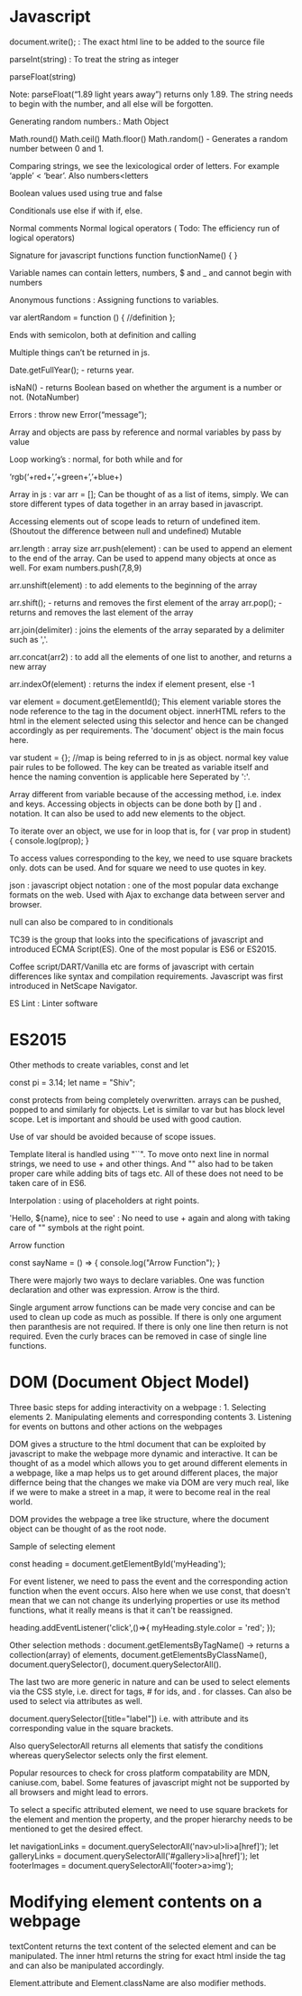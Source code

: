 # Javascript

document.write(); : The exact html line to be added to the source file

parseInt(string) : To treat the string as integer

parseFloat(string) 

Note: parseFloat(“1.89 light years away”) returns only 1.89. The string needs to begin with the number, and all else will be forgotten.

Generating random numbers.: Math Object

Math.round()
Math.ceil()
Math.floor()
Math.random() - Generates a random number between 0 and 1.

Comparing strings, we see the lexicological order of letters. For example ‘apple’ < ‘bear’. Also numbers<letters

Boolean values used using true and false

Conditionals use else if with if, else.

Normal comments
Normal logical operators ( Todo: The efficiency run of logical operators)

Signature for javascript functions 
function functionName()
{
}

Variable names can contain letters, numbers, $ and _ and cannot begin with numbers

Anonymous functions : Assigning functions to variables.

var alertRandom = function () {
//definition
};

Ends with semicolon, both at definition and calling

Multiple things can’t be returned in js.

Date.getFullYear(); - returns year.

isNaN() - returns Boolean based on whether the argument is a number or not. (NotaNumber)

Errors : throw new Error(“message”);

Array and objects are pass by reference and normal variables by pass by value

Loop working’s : normal, for both while and for

‘rgb(‘+red+’,’+green+’,’+blue+)

Array in js : var arr = []; Can be thought of as a list of items, simply. We can store different types of data together in an array based in javascript.

Accessing elements out of scope leads to return of undefined item. (Shoutout the difference between null and undefined) Mutable

arr.length : array size
arr.push(element) : can be used to append an element to the end of the array. Can be used to append many objects at once as well. For exam numbers.push(7,8,9)

arr.unshift(element) : to add elements to the beginning of the array

arr.shift(); - returns and removes the first element of the array
arr.pop(); - returns and removes the last element of the array

arr.join(delimiter) : joins the elements of the array separated by a delimiter such as ','.

arr.concat(arr2) : to add all the elements of one list to another, and returns a new array

arr.indexOf(element) : returns the index if element present, else -1

var element = document.getElementId();
This element variable stores the node reference to the tag in the document object. innerHTML refers to the html in the element selected using this selector and hence can be changed accordingly as per requirements. The 'document' object is the main focus here. 

var student = {}; //map is being referred to in js as object. normal key value pair rules to be followed. The key can be treated as variable itself and hence the naming convention is applicable here Seperated by ':'. 

Array different from variable because of the accessing method, i.e. index and keys. Accessing objects in objects can be done both by [] and . notation. It can also be used to add new elements to the object.

To iterate over an object, we use for in loop that is, for ( var prop in student)
{
	console.log(prop);
} 

To access values corresponding to the key, we need to use square brackets only. dots can be used. And for square we need to use quotes in key. 

json : javascript object notation : one of the most popular data exchange formats on the web. Used with Ajax to exchange data between server and browser.

null can also be compared to in conditionals

TC39 is the group that looks into the specifications of javascript and introduced ECMA Script(ES). One of the most popular is ES6 or ES2015. 

Coffee script/DART/Vanilla etc are forms of javascript with certain differences like syntax and compilation requirements.
Javascript was first introduced in NetScape Navigator.

ES Lint : Linter software

# ES2015

Other methods to create variables, const and let

const pi = 3.14;
let name = "Shiv";

const protects from being completely overwritten. arrays can be pushed, popped to and similarly for objects. Let is similar to var but has block level scope. Let is important and should be used with good caution.

Use of var should be avoided because of scope issues.

Template literal is handled using "``". To move onto next line in normal strings, we need to use + and other things. And "" also had to be taken proper care while adding bits of tags etc. All of these does not need to be taken care of in ES6.

Interpolation : using of placeholders at right points.

'Hello, ${name}, nice to see' : No need to use + again and along with taking care of "" symbols at the right point.

Arrow function 

const sayName = () => {
	console.log("Arrow Function");
}

There were majorly two ways to declare variables. One was function declaration and other was expression. Arrow is the third.

Single argument arrow functions can be made very concise and can be used to clean up code as much as possible. If there is only one argument then paranthesis are not required. If there is only one line then return is not required. Even the curly braces can be removed in case of single line functions.

# DOM (Document Object Model)

Three basic steps for adding interactivity on a webpage : 1. Selecting elements
2. Manipulating elements and corresponding contents
3. Listening for events on buttons and other actions on the webpages 

DOM gives a structure to the html document that can be exploited by javascript to make the webpage more dynamic and interactive. It can be thought of as a model which allows you to get around different elements in a webpage, like a map helps us to get around different places, the major differnce being that the changes we make via DOM are very much real, like if we were to make a street in a map, it were to become real in the real world.

DOM provides the webpage a tree like structure, where the document object can be thought of as the root node. 

<insert picture>

Sample of selecting element 

const heading = document.getElementById('myHeading');

For event listener, we need to pass the event and the corresponding action function when the event occurs. Also here when we use const, that doesn't mean that we can not change its underlying properties or use its method functions, what it really means is that it can't be reassigned.

heading.addEventListener('click',()=>{
	myHeading.style.color = 'red';
});

Other selection methods : document.getElementsByTagName() -> returns a collection(array) of elements, document.getElementsByClassName(), document.querySelector(), document.querySelectorAll(). 

The last two are more generic in nature and can be used to select elements via the CSS style, i.e. direct for tags, # for ids, and . for classes. Can also be used to select via attributes as well. 

document.querySelector([title="label"]) i.e. with attribute and its corresponding value in the square brackets. 

Also querySelectorAll returns all elements that satisfy the conditions whereas querySelector selects only the first element.

Popular resources to check for cross platform compatability are MDN, caniuse.com, babel. Some features of javascript might not be supported by all browsers and might lead to errors.

To select a specific attributed element, we need to use square brackets for the element and mention the property, and the proper hierarchy needs to be mentioned to get the desired effect.

let navigationLinks = document.querySelectorAll('nav>ul>li>a[href]');
let galleryLinks = document.querySelectorAll('#gallery>li>a[href]'); 
let footerImages = document.querySelectorAll('footer>a>img');

# Modifying element contents on a webpage

textContent returns the text content of the selected element and can be manipulated. The inner html returns the string for exact html inside the tag and can also be manipulated accordingly.

Element.attribute and Element.className are also modifier methods.

